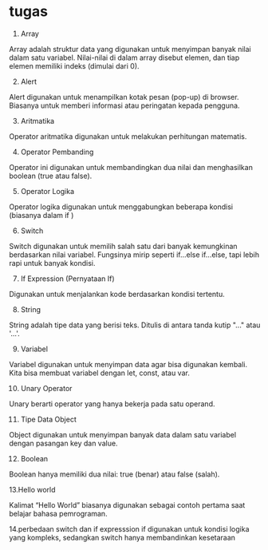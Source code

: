 # tugas
1. Array

Array adalah struktur data yang digunakan untuk menyimpan banyak nilai dalam satu variabel.
Nilai-nilai di dalam array disebut elemen, dan tiap elemen memiliki indeks (dimulai dari 0).

2. Alert

Alert digunakan untuk menampilkan kotak pesan (pop-up) di browser.
Biasanya untuk memberi informasi atau peringatan kepada pengguna.

3. Aritmatika

Operator aritmatika digunakan untuk melakukan perhitungan matematis.

4. Operator Pembanding

Operator ini digunakan untuk membandingkan dua nilai dan menghasilkan boolean (true atau false).

5. Operator Logika

Operator logika digunakan untuk menggabungkan beberapa kondisi (biasanya dalam if )

6. Switch

Switch digunakan untuk memilih salah satu dari banyak kemungkinan berdasarkan nilai variabel.
Fungsinya mirip seperti if...else if...else, tapi lebih rapi untuk banyak kondisi.

7. If Expression (Pernyataan If)

Digunakan untuk menjalankan kode berdasarkan kondisi tertentu.

8. String

String adalah tipe data yang berisi teks.
Ditulis di antara tanda kutip "..." atau '...'.

9. Variabel

Variabel digunakan untuk menyimpan data agar bisa digunakan kembali.
Kita bisa membuat variabel dengan let, const, atau var.

10. Unary Operator

Unary berarti operator yang hanya bekerja pada satu operand.

11. Tipe Data Object

Object digunakan untuk menyimpan banyak data dalam satu variabel dengan pasangan key dan value.

12. Boolean

Boolean hanya memiliki dua nilai:
true (benar) atau false (salah).

13.Hello world

Kalimat “Hello World” biasanya digunakan sebagai contoh pertama saat belajar bahasa pemrograman.


14.perbedaan switch dan if expresssion
if digunakan untuk kondisi logika yang kompleks, sedangkan switch hanya membandinkan kesetaraan
